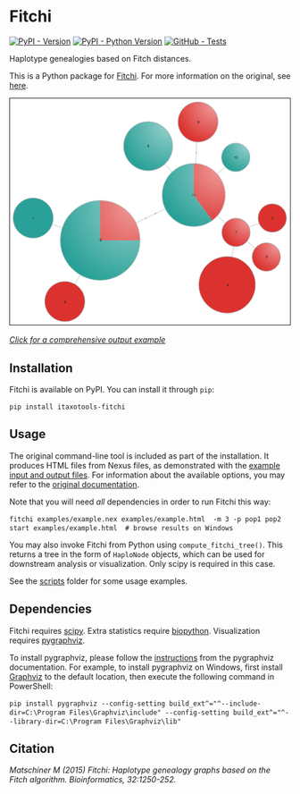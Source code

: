 # Fitchi

[![PyPI - Version](https://img.shields.io/pypi/v/itaxotools-fitchi?color=tomato)](
    https://pypi.org/project/itaxotools-fitchi)
[![PyPI - Python Version](https://img.shields.io/pypi/pyversions/itaxotools-fitchi)](
    https://pypi.org/project/itaxotools-fitchi)
[![GitHub - Tests](https://img.shields.io/github/actions/workflow/status/iTaxoTools/Fitchi/test.yml?label=tests)](
    https://github.com/iTaxoTools/Fitchi/actions/workflows/test.yml)

Haplotype genealogies based on Fitch distances.

This is a Python package for [Fitchi](https://github.com/mmatschiner/Fitchi). For more information on the original, see [here](https://evoinformatics.group/fitchi.html).

[![Genealogy](https://raw.githubusercontent.com/iTaxoTools/Fitchi/main/images/genealogy.png)](
    https://itaxotools.github.io/Fitchi/examples/example.html)

[*Click for a comprehensive output example*](
    https://itaxotools.github.io/Fitchi/examples/example.html)

## Installation

Fitchi is available on PyPI. You can install it through `pip`:

```
pip install itaxotools-fitchi
```

## Usage

The original command-line tool is included as part of the installation. It produces HTML files from Nexus files, as demonstrated with the [example input and output files](https://github.com/iTaxoTools/Fitchi/tree/main/examples). For information about the available options, you may refer to the [original documentation](https://evoinformatics.group/fitchi.html).

Note that you will need *all* dependencies in order to run Fitchi this way:

```
fitchi examples/example.nex examples/example.html  -m 3 -p pop1 pop2
start examples/example.html  # browse results on Windows
```

You may also invoke Fitchi from Python using `compute_fitchi_tree()`. This returns a tree in the form of `HaploNode` objects, which can be used for downstream analysis or visualization. Only scipy is required in this case.

See the [scripts](https://github.com/iTaxoTools/Fitchi/tree/main/scripts) folder for some usage examples.

## Dependencies

Fitchi requires [scipy](https://pypi.org/project/scipy/).
Extra statistics require [biopython](https://pypi.org/project/biopython/).
Visualization requires [pygraphviz](https://pypi.org/project/pygraphviz/).

To install pygraphviz, please follow the [instructions](https://pygraphviz.github.io/documentation/stable/install.html) from the pygraphviz documentation.
For example, to install pygraphviz on Windows, first install [Graphviz](https://graphviz.org/download/) to the default location, then execute the following command in PowerShell:
```
pip install pygraphviz --config-setting build_ext^="^--include-dir=C:\Program Files\Graphviz\include" --config-setting build_ext^="^--library-dir=C:\Program Files\Graphviz\lib"
```

## Citation

*Matschiner M (2015) Fitchi: Haplotype genealogy graphs based on the Fitch algorithm. Bioinformatics, 32:1250-252.*
